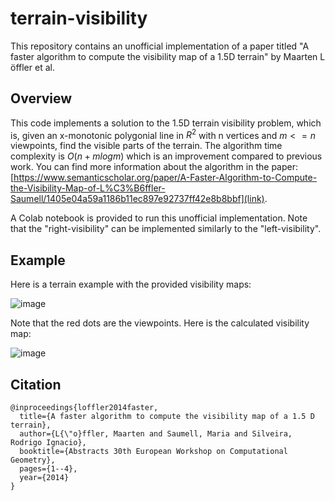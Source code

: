 # terrain-visibility
This repository contains an unofficial implementation of a paper titled "A faster algorithm to compute the visibility map of a 1.5D terrain" by Maarten L ̈offler et al.

## Overview

This code implements a solution to the 1.5D terrain visibility problem, which is, given an x-monotonic polygonial line in $R^2$ with n vertices and $m <= n$ viewpoints, find the visible parts of the terrain. The algorithm time complexity is $O(n + m log m)$ which is an improvement compared to previous work. You can find more information about the algorithm in the paper: [https://www.semanticscholar.org/paper/A-Faster-Algorithm-to-Compute-the-Visibility-Map-of-L%C3%B6ffler-Saumell/1405e04a59a1186b11ec897e92737ff42e8b8bbf](link).

A Colab notebook is provided to run this unofficial implementation. Note that the "right-visibility" can be implemented similarly to the "left-visibility".

## Example

Here is a terrain example with the provided visibility maps:


![image](https://github.com/user-attachments/assets/66061402-febb-46b7-94f1-e5d64c06f2fd)

Note that the red dots are the viewpoints. Here is the calculated visibility map:


![image](https://github.com/user-attachments/assets/c8fe42fe-b142-401e-94fc-fa9215dedfda)

## Citation

```
@inproceedings{loffler2014faster,
  title={A faster algorithm to compute the visibility map of a 1.5 D terrain},
  author={L{\"o}ffler, Maarten and Saumell, Maria and Silveira, Rodrigo Ignacio},
  booktitle={Abstracts 30th European Workshop on Computational Geometry},
  pages={1--4},
  year={2014}
}
```
